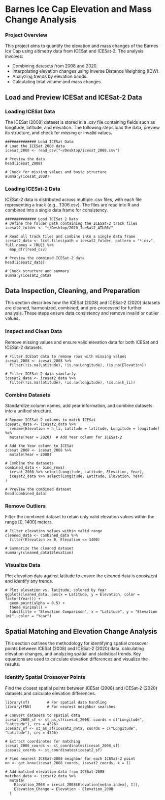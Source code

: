 # Barnes Ice Cap Elevation and Mass Change Analysis

### Project Overview
This project aims to quantify the elevation and mass changes of the Barnes Ice Cap using altimetry data from ICESat and ICESat-2. The analysis involves:

- Combining datasets from 2008 and 2020.
- Interpolating elevation changes using Inverse Distance Weighting (IDW).
- Analyzing trends by elevation bands.
- Calculating total volume and mass changes.

## Load and Preview ICESat and ICESat-2 Data

### Loading ICESat Data
The ICESat (2008) dataset is stored in a .csv file containing fields such as longitude, latitude, and elevation. The following steps load the data, preview its structure, and check for missing or invalid values.

```
############## Load ICESat Data
# Load the ICESat 2008 data
icesat_2008 <- read_csv("~/Desktop/icesat_2008.csv")

# Preview the data
head(icesat_2008)

# Check for missing values and basic structure
summary(icesat_2008)
```
### Loading ICESat-2 Data
ICESat-2 data is distributed across multiple .csv files, with each file representing a track (e.g., T306.csv). The files are read into R and combined into a single data frame for consistency.

```
############## Load ICESat_2 Data
# Define the folder path containing the ICESat-2 track files
icesat2_folder <- "~/Desktop/2020_IceSat2_ATL06/"

# Read all track files and combine into a single data frame
icesat2_data <- list.files(path = icesat2_folder, pattern = "*.csv", full.names = TRUE) %>%
  map_dfr(read_csv)

# Preview the combined ICESat-2 data
head(icesat2_data)

# Check structure and summary
summary(icesat2_data)
```

## Data Inspection, Cleaning, and Preparation
This section describes how the ICESat (2008) and ICESat-2 (2020) datasets are cleaned, harmonized, combined, and pre-processed for further analysis. These steps ensure data consistency and remove invalid or outlier values.

### Inspect and Clean Data
Remove missing values and ensure valid elevation data for both ICESat and ICESat-2 datasets.

```
# Filter ICESat data to remove rows with missing values
icesat_2008 <- icesat_2008 %>%
  filter(!is.na(Latitude), !is.na(Longitude), !is.na(Elevation))

# Filter ICESat-2 data similarly
icesat2_data <- icesat2_data %>%
  filter(!is.na(latitude), !is.na(longitude), !is.na(h_li))
```

### Combine Datasets
Standardize column names, add year information, and combine datasets into a unified structure.

```
# Rename ICESat-2 columns to match ICESat
icesat2_data <- icesat2_data %>%
  rename(Elevation = h_li, Latitude = latitude, Longitude = longitude) %>%
  mutate(Year = 2020)  # Add Year column for ICESat-2

# Add the Year column to ICESat
icesat_2008 <- icesat_2008 %>%
  mutate(Year = 2008)

# Combine the datasets
combined_data <- bind_rows(
  icesat_2008 %>% select(Longitude, Latitude, Elevation, Year),
  icesat2_data %>% select(Longitude, Latitude, Elevation, Year)
)

# Preview the combined dataset
head(combined_data)
```

### Remove Outliers
Filter the combined dataset to retain only valid elevation values within the range [0, 1400] meters.

```
# Filter elevation values within valid range
cleaned_data <- combined_data %>%
  filter(Elevation >= 0, Elevation <= 1400)

# Summarize the cleaned dataset
summary(cleaned_data$Elevation)
```

### Visualize Data
Plot elevation data against latitude to ensure the cleaned data is consistent and identify any trends.

```
# Plot elevation vs. latitude, colored by Year
ggplot(cleaned_data, aes(x = Latitude, y = Elevation, color = factor(Year))) +
  geom_point(alpha = 0.5) +
  theme_minimal() +
  labs(title = "Elevation Comparison", x = "Latitude", y = "Elevation (m)", color = "Year")
```

## Spatial Matching and Elevation Change Analysis
This section outlines the methodology for identifying spatial crossover points between ICESat (2008) and ICESat-2 (2020) data, calculating elevation changes, and analyzing spatial and statistical trends. Key equations are used to calculate elevation differences and visualize the results.

### Identify Spatial Crossover Points
Find the closest spatial points between ICESat (2008) and ICESat-2 (2020) datasets and calculate elevation differences.

```
library(sf)        # For spatial data handling
library(FNN)       # For nearest neighbor searches

# Convert datasets to spatial data
icesat_2008_sf <- st_as_sf(icesat_2008, coords = c("Longitude", "Latitude"), crs = 4326)
icesat2_sf <- st_as_sf(icesat2_data, coords = c("Longitude", "Latitude"), crs = 4326)

# Extract coordinates for matching
icesat_2008_coords <- st_coordinates(icesat_2008_sf)
icesat2_coords <- st_coordinates(icesat2_sf)

# Find nearest ICESat-2008 neighbor for each ICESat-2 point
nn <- get.knnx(icesat_2008_coords, icesat2_coords, k = 1)

# Add matched elevation data from ICESat-2008
matched_data <- icesat2_data %>%
  mutate(
    Elevation_2008 = icesat_2008$Elevation[nn$nn.index[, 1]],
    Elevation_Change = Elevation - Elevation_2008
  )
```






